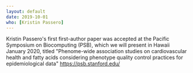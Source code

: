 ```yaml
---
layout: default
date: 2019-10-01
who: [Kristin Passero]
---
```


Kristin Passero's first first-author paper was accepted at the Pacific Symposium on Biocomputing (PSB), which we will present in Hawaii January 2020, titled "Phenome-wide association studies on cardiovascular health and fatty acids considering phenotype quality control practices for epidemiological data" https://psb.stanford.edu/